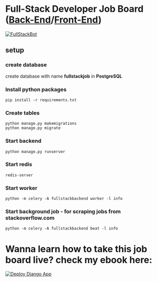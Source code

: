 
# Full-Stack Developer Job Board ([Back-End](https://github.com/TrakBit/fullstackbot-backend)/[Front-End](https://github.com/TrakBit/FullStackBot))
[![FullStackBot](https://dev-to-uploads.s3.amazonaws.com/i/wyo7ixlmesq0otbwpjat.jpg)](https://www.fullstackbot.com/)

## setup
### create database
create database with name **fullstackjob** in **PostgreSQL**

### Install python packages
```
pip install -r requirements.txt
```
### Create tables
```
python manage.py makemigrations
python manage.py migrate
```
### Start backend
```
python manage.py runserver
```
### Start redis
```
redis-server
```
### Start worker
```
python -m celery -A fullstackbackend worker -l info
```
### Start background job - for scraping jobs from stackoverflow.com
```
python -m celery -A fullstackbackend beat -l info
```
# Wanna learn how to take this job board live? check my ebook here: 
[![Deploy Django App](https://firebasestorage.googleapis.com/v0/b/squarespace-chat.appspot.com/o/images%2Fcover.jpg?alt=media&token=f4cd35d5-ef54-4405-a607-498112512713)](https://codetolive.carrd.co/)
